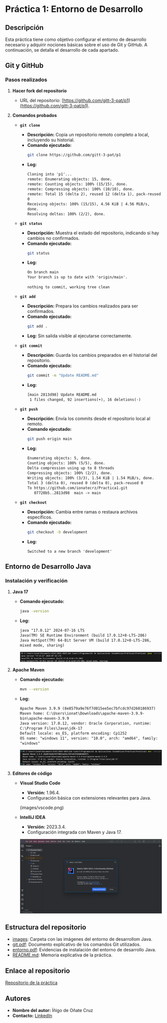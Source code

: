 # Práctica 1: Entorno de Desarrollo

## Descripción
Esta práctica tiene como objetivo configurar el entorno de desarrollo necesario y adquirir nociones básicas sobre el uso de Git y GitHub. A continuación, se detalla el desarrollo de cada apartado.

## Git y GitHub

### Pasos realizados

1. **Hacer fork del repositorio**
   - URL del repositorio: [https://github.com/gitt-3-pat/p1](https://github.com/gitt-3-pat/p1).

2. **Comandos probados**

   - **`git clone`**
     - **Descripción:** Copia un repositorio remoto completo a local, incluyendo su historial.
     - **Comando ejecutado:**
       ```bash
       git clone https://github.com/gitt-3-pat/p1
       ```
     - **Log:**
       ```
       Cloning into 'p1'...
       remote: Enumerating objects: 15, done.
       remote: Counting objects: 100% (15/15), done.
       remote: Compressing objects: 100% (10/10), done.
       remote: Total 15 (delta 2), reused 12 (delta 1), pack-reused 0
       Receiving objects: 100% (15/15), 4.56 KiB | 4.56 MiB/s, done.
       Resolving deltas: 100% (2/2), done.
       ```

   - **`git status`**
     - **Descripción:** Muestra el estado del repositorio, indicando si hay cambios no confirmados.
     - **Comando ejecutado:**
       ```bash
       git status
       ```
     - **Log:**
       ```
       On branch main
       Your branch is up to date with 'origin/main'.

       nothing to commit, working tree clean
       ```

   - **`git add`**
     - **Descripción:** Prepara los cambios realizados para ser confirmados.
     - **Comando ejecutado:**
       ```bash
       git add .
       ```
     - **Log:** Sin salida visible al ejecutarse correctamente.

   - **`git commit`**
     - **Descripción:** Guarda los cambios preparados en el historial del repositorio.
     - **Comando ejecutado:**
       ```bash
       git commit -m "Update README.md"
       ```
     - **Log:**
       ```
       [main 2813d98] Update README.md
        1 files changed, 92 insertions(+), 16 deletions(-)
       ```

   - **`git push`**
     - **Descripción:** Envía los commits desde el repositorio local al remoto.
     - **Comando ejecutado:**
       ```bash
       git push origin main
       ```
     - **Log:**
       ```
       Enumerating objects: 5, done.
       Counting objects: 100% (5/5), done.
       Delta compression using up to 8 threads
       Compressing objects: 100% (2/2), done.
       Writing objects: 100% (3/3), 1.54 KiB | 1.54 MiB/s, done.
       Total 3 (delta 0), reused 0 (delta 0), pack-reused 0
       To https://github.com/ionatecrz/Practica1.git
          07720b5..2813d98  main -> main
       ```

   - **`git checkout`**
     - **Descripción:** Cambia entre ramas o restaura archivos específicos.
     - **Comando ejecutado:**
       ```bash
       git checkout -b development
       ```
     - **Log:**
       ```
       Switched to a new branch 'development'
       ```

## Entorno de Desarrollo Java

### Instalación y verificación

1. **Java 17**
   - **Comando ejecutado:**
     ```bash
     java -version
     ```
   - **Log:**
     ```
     java "17.0.12" 2024-07-16 LTS
     Java(TM) SE Runtime Environment (build 17.0.12+8-LTS-286)
     Java HotSpot(TM) 64-Bit Server VM (build 17.0.12+8-LTS-286, mixed mode, sharing)
     ```

     ![](images/java_version.png)

2. **Apache Maven**
   - **Comando ejecutado:**
     ```bash
     mvn --version
     ```
   - **Log:**
     ```
     Apache Maven 3.9.9 (8e8579a9e76f7d015ee5ec7bfcdc97d260186937)
     Maven home: C:\Users\ionat\Downloads\apache-maven-3.9.9-bin\apache-maven-3.9.9
     Java version: 17.0.12, vendor: Oracle Corporation, runtime: C:\Program Files\Java\jdk-17
     Default locale: es_ES, platform encoding: Cp1252
     OS name: "windows 11", version: "10.0", arch: "amd64", family: "windows"
     ```
     ![](images/maven_version.png)

3. **Editores de código**
   - **Visual Studio Code**
     - **Versión:** 1.96.4.
     - Configuración básica con extensiones relevantes para Java.
     
     (images/vscode.png)

   - **IntelliJ IDEA**
     - **Versión:** 2023.3.4.
     - Configuración integrada con Maven y Java 17.

     ![](images/intellij_idea.png)

## Estructura del repositorio

- [images](https://github.com/ionatecrz/Practica1/blob/main/images): Carpeta con las imágenes del entorno de desarrollom Java.
- [git.pdf](https://github.com/ionatecrz/Practica1/blob/main/git.pdf): Documento explicativo de los comandos Git utilizados.
- [entorno.pdf](https://github.com/ionatecrz/Practica1/blob/main/entorno.pdf): Evidencias de instalación del entorno de desarrollo Java.
- [README.md](https://github.com/ionatecrz/Practica1/blob/main/README.md): Memoria explicativa de la práctica.

## Enlace al repositorio

[Repositorio de la práctica](https://github.com/ionatecrz/Practica1)

## Autores

- **Nombre del autor:** Íñigo de Oñate Cruz
- **Contacto:** [LinkedIn](https://www.linkedin.com/in/%C3%AD%C3%B1igo-de-o%C3%B1ate-cruz-855b55263/)
